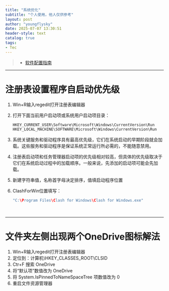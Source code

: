 ```yaml
---
title: "系统优化"
subtitle: "个人使用，他人仅供参考"
layout: post
author: "youngflysky"
date: 2025-07-07 13:30:51
header-style: text
catalog: true
tags:
- Tec
---
```


>- [软件配置指南](https://youngflysky.github.io/2022/07/11/%E8%A3%85%E6%9C%BA%E9%85%8D%E7%BD%AE%E8%AF%B4%E6%98%8E/)

---

# 注册表设置程序自启动优先级

1. Win+R输入regedit打开注册表编辑器

2. 打开下面当前用户启动项或系统用户启动项目录：

   ```cpp
   HKEY_CURRENT_USER\Software\Microsoft\Windows\CurrentVersion\Run
   HKEY_LOCAL_MACHINE\SOFTWARE\Microsoft\Windows\CurrentVersion\Run
   ```

3. 系统关键服务和驱动程序具有最高优先级，它们在系统启动的早期阶段就会加载。这些服务和驱动程序是保证系统正常运行所必需的，不能随意禁用。

4. 注册表启动项和任务管理器启动项的优先级相对较高，但具体的优先级取决于它们在系统启动过程中的加载顺序。一般来说，先添加的启动项可能会先加载。

5. 新建字符串值，名称首字母决定排序，值填启动程序位置

6. ClashForWin位置填写：

   ```cpp
   "C:\Program Files\Clash for Windows\Clash for Windows.exe"
   ```


   ​  


---

# 文件夹左侧出现两个OneDrive图标解法

1. Win+R输入regedit打开注册表编辑器
2. 定位到：计算机\HKEY_CLASSES_ROOT\CLSID
3. Ctr+F 搜索 OneDrive
4. 将“默认项”数值改为 OneDrive
5. 将 System.IsPinnedToNameSpaceTree 项数值改为 0
6. 重启文件资源管理器

<br/>

